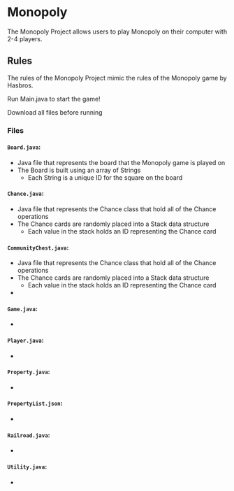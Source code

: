 # Monopoly
The Monopoly Project allows users to play Monopoly on their computer with 2-4 players.

## Rules
The rules of the Monopoly Project mimic the rules of the Monopoly game by Hasbros.

Run Main.java to start the game!

Download all files before running

### Files
#### `Board.java`:
- Java file that represents the board that the Monopoly game is played on
- The Board is built using an array of Strings
  - Each String is a unique ID for the square on the board
#### `Chance.java`:
- Java file that represents the Chance class that hold all of the Chance operations
- The Chance cards are randomly placed into a Stack data structure
  - Each value in the stack holds an ID representing the Chance card
#### `CommunityChest.java`:
- Java file that represents the Chance class that hold all of the Chance operations
- The Chance cards are randomly placed into a Stack data structure
  - Each value in the stack holds an ID representing the Chance card
- 
#### `Game.java`:
- 
#### `Player.java`:
- 
#### `Property.java`:
- 
#### `PropertyList.json`:
- 
#### `Railroad.java`:
- 
#### `Utility.java`:
- 
